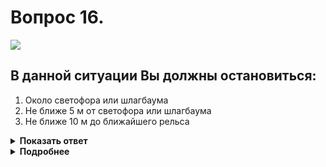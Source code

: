 # Вопрос 16.

![](https://s.drom.ru/i24227/pdd/tickets/2016/1542608804.jpg)

## В данной ситуации Вы должны остановиться:

1. Около светофора или шлагбаума
2. Не ближе 5 м от светофора или шлагбаума
3. Не ближе 10 м до ближайшего рельса

<details>
<summary><b>Показать ответ</b></summary>
Правильный ответ: 2
</details>
<details>
<summary><b>Подробнее</b></summary>
Запрещается выезд на переезд при закрытом шлагбауме независимо от сигнала светофора.
(Пункт 15.4 ПДД)
</details>